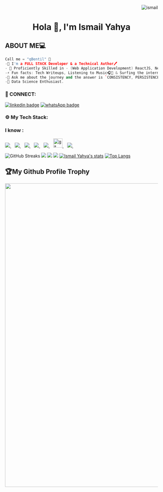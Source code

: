 <p align="right"> <img src="https://komarev.com/ghpvc/?username=ismail142&label=Profile%20views&color=e91e63&style=flat" alt="ismail" /> </p>
<p>
    <h1 align="center"> Hola 👋, I'm Ismail Yahya </h1>

## ABOUT ME💻

```cpp
Call me = "qBentil" 🤗
-🌱 I'm a FULL STACK Developer & a Technical Author🖊️
- 🌌 Proficiently Skilled in - (Web Application Development) ReactJS, NextJS, NodeJS, REST API, PHP | (Mobile App Development) - React Native | (Databases) - MongoDB, SQL, MySql. | (Cloud Storage) Firebase, Google Cloud
-⚡ Fun facts: Tech Writeups, Listening to Music🎧🎵 & Surfing the internet🌎🌐
-💬 Ask me about the journey and the answer is `CONSISTENCY, PERSISTENCE & DETERMINATION`.
-👀 Data Science Enthusiast.
```
<!--<a href="https://app.daily.dev/bentilzone"><img src="https://api.daily.dev/devcards/286fb3e3ee324e35a2f195847b4e0e97.png?r=nry" width="400" alt="Bentil Shadrack's Dev Card"/></a>-->

<h3 align="left">🔌 CONNECT:</h3>


[![linkedin badge](https://img.shields.io/badge/linkedIn-30302f?style=for-the-badge&logo=linkedin)](https://www.linkedin.com/in/ismail142)
[![whatsApp badge](https://img.shields.io/badge/ISMAIL-30302f?style=for-the-badge&logo=whatsapp)](https://wa.me/233593661751?text=Hello%20Ismail!%20I%27m%20coming%20from%20your%20Github%20profile)

<h3 align="left">⚙ My Tech Stack:</h3>

### I know : 

<a href="https://github.com/ismail142">
    <img src="https://img.shields.io/badge/HTML5-E34F26?style=for-the-badge&logo=html5&logoColor=white" />
</a>&nbsp;&nbsp;
<a href="https://github.com/ismail142">
    <img src="https://img.shields.io/badge/CSS3-1572B6?style=for-the-badge&logo=css3&logoColor=white" />
</a>&nbsp;&nbsp;
<a href="https://github.com/ismail142">
    <img src="https://img.shields.io/badge/JavaScript-323330?style=for-the-badge&logo=javascript&logoColor=F7DF1E" />
</a>&nbsp;&nbsp;
<a href="https://github.com/ismail142">
    <img src="https://img.shields.io/badge/React-20232A?style=for-the-badge&logo=react&logoColor=61DAFB" />
</a>&nbsp;&nbsp;
<a href="https://github.com/ismail142">
    <img src="https://img.shields.io/badge/Python-0000ff?style=for-the-badge&logo=python&logoColor=yellow" />
</a>&nbsp;&nbsp;
<a href="https://github.com/ismail142">
    <img src="https://www.vectorlogo.zone/logos/git-scm/git-scm-icon.svg" alt="git" width="30" > 
</a>&nbsp;&nbsp;
<a href="https://github.com/ismail142">
 <img src="https://img.shields.io/badge/github-3776AB?style=for-the-badge&logo=github&logoColor=white" /> 
</a>&nbsp;&nbsp;




![GitHub Streaks](http://github-readme-streak-stats.herokuapp.com?user=ismail142&theme=dracula&hide_border=true)
![](https://github-profile-summary-cards.vercel.app/api/cards/profile-details?username=ismail142&theme=github_dark)
![](https://github-profile-summary-cards.vercel.app/api/cards/repos-per-language?username=ismail142&theme=github_dark)
![](https://github-profile-summary-cards.vercel.app/api/cards/most-commit-language?username=ismail142&theme=github_dark)
[![Ismail Yahya's stats](https://github-readme-stats.vercel.app/api?username=ismail142&show_icons=true&theme=github_dark)](https://github.com/qbentil)
[![Top Langs](https://github-readme-stats.vercel.app/api/top-langs/?username=ismail142&layout=compact&langs_count=10&theme=github_dark&hide_border=true&count-private=true)](https://github.com/ismail142)
  
<h2>🏆My Github Profile Trophy</h2>
<img width=1000 src="https://github-profile-trophy.vercel.app/?username=ismail142&column=7&theme=gruvbox&no-frame=true"/>



